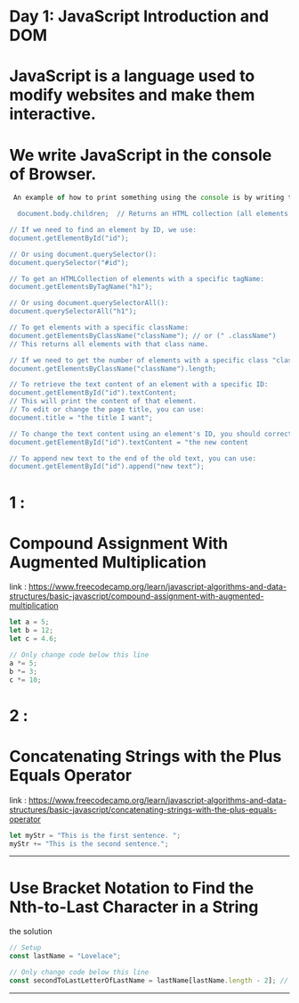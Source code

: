


# Day 1: JavaScript Introduction and DOM 

# JavaScript is a language used to modify websites and make them interactive.
# We write JavaScript in the console of Browser.

```js
 An example of how to print something using the console is by writing the JavaScript code: console.log("we write here")```

  document.body.children;  // Returns an HTML collection (all elements in the body)

// If we need to find an element by ID, we use:
document.getElementById("id");

// Or using document.querySelector():
document.querySelector("#id");

// To get an HTMLCollection of elements with a specific tagName:
document.getElementsByTagName("h1"); 

// Or using document.querySelectorAll():
document.querySelectorAll("h1");

// To get elements with a specific className:
document.getElementsByClassName("className"); // or (" .className")
// This returns all elements with that class name.

// If we need to get the number of elements with a specific class "className":
document.getElementsByClassName("className").length;

// To retrieve the text content of an element with a specific ID:
document.getElementById("id").textContent;
// This will print the content of that element.
// To edit or change the page title, you can use:
document.title = "the title I want";

// To change the text content using an element's ID, you should correct the function name:
document.getElementById("id").textContent = "the new content

// To append new text to the end of the old text, you can use:
document.getElementById("id").append("new text");


```
# 1 : 
# Compound Assignment With Augmented Multiplication
link : https://www.freecodecamp.org/learn/javascript-algorithms-and-data-structures/basic-javascript/compound-assignment-with-augmented-multiplication
```js
let a = 5;
let b = 12;
let c = 4.6;

// Only change code below this line
a *= 5;
b *= 3;
c *= 10;
```
# 2 :
# Concatenating Strings with the Plus Equals Operator
link : https://www.freecodecamp.org/learn/javascript-algorithms-and-data-structures/basic-javascript/concatenating-strings-with-the-plus-equals-operator

```js
let myStr = "This is the first sentence. ";
myStr += "This is the second sentence.";
```
_____________________________________________

# Use Bracket Notation to Find the Nth-to-Last Character in a String

the solution

```js
// Setup
const lastName = "Lovelace";

// Only change code below this line
const secondToLastLetterOfLastName = lastName[lastName.length - 2]; // Change this line
```
__________________________________________________________








